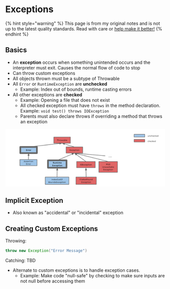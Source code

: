 # Exceptions

{% hint style="warning" %}
This page is from my original notes and is not up to the latest quality standards. Read with care or [help make it better!](https://github.com/64bitpandas/cs61b-notes/pulls)
{% endhint %}

## Basics

* An **exception** occurs when something unintended occurs and the interpreter must exit. Causes the normal flow of code to stop
* Can throw custom exceptions
* All objects thrown must be a subtype of Throwable
* All `Error` or `RuntimeException` are **unchecked**
  * Example: Index out of bounds, runtime casting errors
* All other exceptions are **checked**
  * Example: Opening a file that does not exist
  * All checked exception must have `throws` in the method declaration. Example: `void test() throws IOException`
  * Parents must also declare throws if overriding a method that throws an exception

![Some of the more common Exception types in Java.](../.gitbook/assets/image%20%2831%29.png)

## Implicit Exception

* Also known as "accidental" or "incidental" exception

## Creating Custom Exceptions

Throwing:

```java
throw new Exception("Error Message")
```

Catching: TBD

* Alternate to custom exceptions is to handle exception cases.
  * Example: Make code "null-safe" by checking to make sure inputs are not null before accessing them

